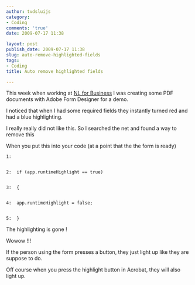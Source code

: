 ```yaml
---
author: tvdsluijs
category:
- Coding
comments: 'true'
date: 2009-07-17 11:38

layout: post
publish_date: 2009-07-17 11:38
slug: auto-remove-highlighted-fields
tags:
- Coding
title: Auto remove highlighted fields

---
```

This week when working at [NL for Business](http://www.nl4b.com/ "NL For
Business") I was creating some PDF documents with Adobe Form Designer for a
demo.  
  
I noticed that when I had some required fields they instantly turned red and
had a blue highlighting.  
  
I really really did not like this. So I searched the net and found a way to
remove this  
  
  
  
When you put this into your code (at a point that the the form is ready)

    
    
    1:
    
    
    2:  if (app.runtimeHighlight == true)
    
    
    3:  {
    
    
    4:  app.runtimeHighlight = false;
    
    
    5:  }

The highlighting is gone !  
  
Wowow !!!  
  
If the person using the form presses a button, they just light up like they
are suppose to do.  
  
Off course when you press the highlight button in Acrobat, they will also
light up.

